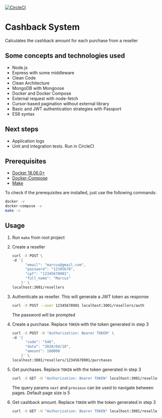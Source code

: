 [![CircleCI](https://circleci.com/gh/mvibraim/cashback-system.svg?style=svg)](https://circleci.com/gh/mvibraim/cashback-system)

# Cashback System

Calculates the cashback amount for each purchase from a reseller

## Some concepts and technologies used

- Node.js
- Express with some middleware
- Clean Code
- Clean Architecture
- MongoDB with Mongoose
- Docker and Docker Compose
- External request with node-fetch
- Cursor-based pagination without external library
- Basic and JWT authentication strategies with Passport
- ES6 syntax

## Next steps

- Application logs
- Unit and integration tests. Run in CircleCI

## Prerequisites

- [Docker 18.06.0+](https://docs.docker.com/install/)
- [Docker-Compose](https://docs.docker.com/compose/install/)
- [Make](https://www.gnu.org/software/make/)

To check if the prerequisites are installed, just use the following commands:

```bash
docker -v
docker-compose -v
make -v
```

## Usage

1. Run `make` from root project

2. Create a reseller

   ```bash
   curl -X POST \
   -d '{
         "email": "marcus@gmail.com",
         "password": "12345678",
         "cpf": "12345678901",
         "full_name": "Marcus"
       }' \
   localhost:3001/resellers
   ```

3. Authenticate as reseller. This will generate a JWT token as response

   ```bash
   curl -X POST --user 12345678901 localhost:3001/resellers/auth
   ```

   The password will be prompted

4. Create a purchase. Replace `TOKEN` with the token generated in step 3

   ```bash
   curl -X POST -H "Authorization: Bearer TOKEN" \
   -d '{
         "code": "546",
         "data": "2020/04/10",
         "amount": 100000
       }' \
   localhost:3001/resellers/12345678901/purchases
   ```

5. Get purchases. Replace `TOKEN` with the token generated in step 3

   ```bash
   curl -X GET -H "Authorization: Bearer TOKEN" localhost:3001/resellers/12345678901/purchases
   ```

   The query params `next` and `previous` can be used to navigate between pages. Default page size is 5

6. Get cashback amount. Replace `TOKEN` with the token generated in step 3

   ```bash
   curl -X GET -H "Authorization: Bearer TOKEN" localhost:3001/resellers/12345678901/cashback
   ```
